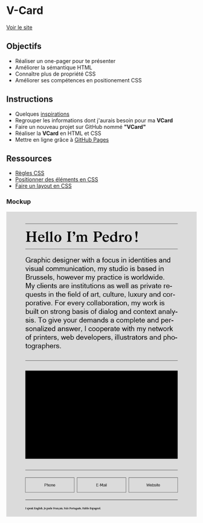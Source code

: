 # V-Card
[Voir le site](https://pedroseromenho.github.io/learning-html-css/6-exercice-vcard-html/)

## Objectifs

- Réaliser un one-pager pour te présenter
- Améliorer la sémantique HTML
- Connaître plus de propriété CSS
- Améliorer ses compétences en positionement CSS

## Instructions 

- Quelques [inspirations](https://www.google.be/search?q=vcard&espv=2&source=lnms&tbm=isch&sa=X&ved=0ahUKEwjIqtvku6zTAhVmIJoKHQDZD4wQ_AUIBigB&biw=1250&bih=703#tbm=isch&q=vcard+template)
- Regrouper les informations dont j'aurais besoin pour ma **VCard**
- Faire un nouveau projet sur GitHub nommé **"VCard"**
- Réaliser la **VCard** en HTML et CSS
- Mettre en ligne grâce à [GitHub Pages](https://help.github.com/articles/configuring-a-publishing-source-for-github-pages/)

## Ressources 

- [Règles CSS](https://www.w3schools.com/css/default.asp)
- [Positionner des éléments en CSS](https://apprendre-html.3wa.fr/css-positionnement)
- [Faire un layout en CSS](https://apprendre-html.3wa.fr/css-positionnement/layout-css)

### Mockup

![Mockup](mockup.png?raw=true)
